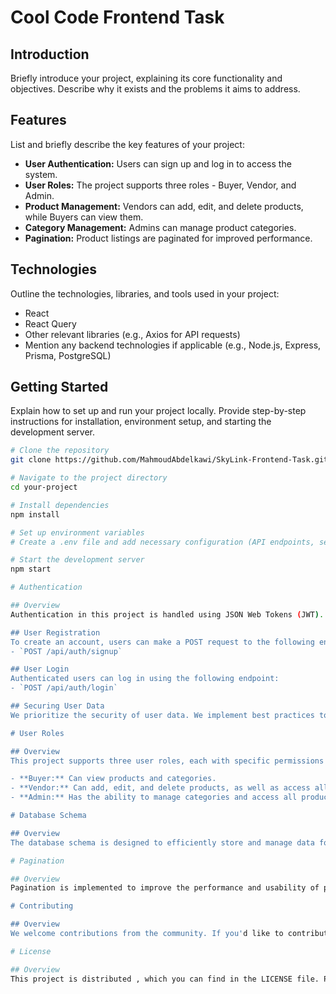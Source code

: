 # Cool Code Frontend Task

## Introduction

Briefly introduce your project, explaining its core functionality and objectives. Describe why it exists and the problems it aims to address.

## Features

List and briefly describe the key features of your project:

- **User Authentication:** Users can sign up and log in to access the system.
- **User Roles:** The project supports three roles - Buyer, Vendor, and Admin.
- **Product Management:** Vendors can add, edit, and delete products, while Buyers can view them.
- **Category Management:** Admins can manage product categories.
- **Pagination:** Product listings are paginated for improved performance.

## Technologies

Outline the technologies, libraries, and tools used in your project:

- React
- React Query
- Other relevant libraries (e.g., Axios for API requests)
- Mention any backend technologies if applicable (e.g., Node.js, Express, Prisma, PostgreSQL)

## Getting Started

Explain how to set up and run your project locally. Provide step-by-step instructions for installation, environment setup, and starting the development server.

```bash
# Clone the repository
git clone https://github.com/MahmoudAbdelkawi/SkyLink-Frontend-Task.git

# Navigate to the project directory
cd your-project

# Install dependencies
npm install

# Set up environment variables
# Create a .env file and add necessary configuration (API endpoints, secret keys, etc.)

# Start the development server
npm start

# Authentication

## Overview
Authentication in this project is handled using JSON Web Tokens (JWT). It allows users to securely access the system. Below, you'll find details about user registration and login processes, along with information about securing user data.

## User Registration
To create an account, users can make a POST request to the following endpoint:
- `POST /api/auth/signup`

## User Login
Authenticated users can log in using the following endpoint:
- `POST /api/auth/login`

## Securing User Data
We prioritize the security of user data. We implement best practices to protect sensitive information and user privacy.

# User Roles

## Overview
This project supports three user roles, each with specific permissions and capabilities:

- **Buyer:** Can view products and categories.
- **Vendor:** Can add, edit, and delete products, as well as access all products and categories.
- **Admin:** Has the ability to manage categories and access all products.

# Database Schema

## Overview
The database schema is designed to efficiently store and manage data for the application. Below, you'll find an overview of the database structure, including tables and their relationships if applicable.

# Pagination

## Overview
Pagination is implemented to improve the performance and usability of product listings. Below, you'll find details about how pagination is handled:

# Contributing

## Overview
We welcome contributions from the community. If you'd like to contribute to this project, please follow our guidelines for submitting bug reports, feature requests, or pull requests. We also adhere to specific coding standards and development workflows.

# License

## Overview
This project is distributed , which you can find in the LICENSE file. Please review the full license details for more information.
